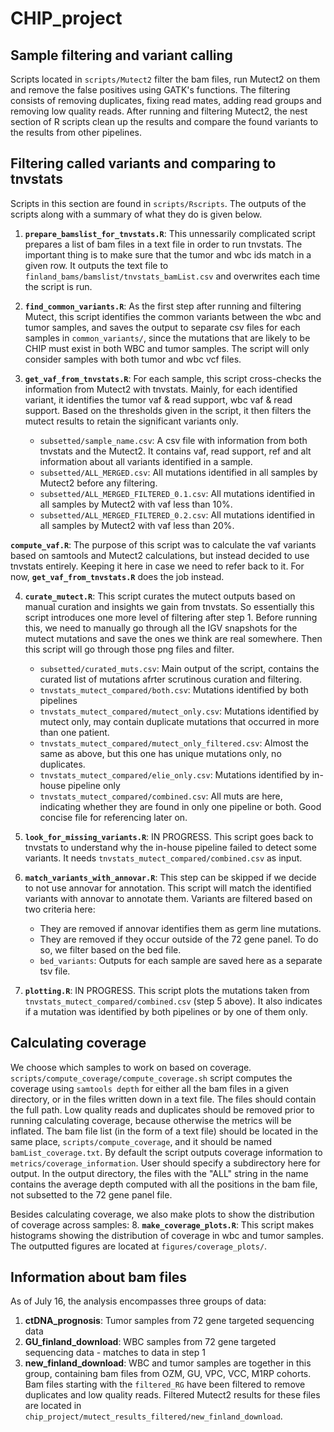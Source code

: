 # CHIP_project


## Sample filtering and variant calling
Scripts located in `scripts/Mutect2` filter the bam files, run Mutect2 on them and remove the false positives using GATK's functions. The filtering consists of removing duplicates, fixing read mates, adding read groups and removing low quality reads. After running and filtering Mutect2, the nest section of R scripts clean up the results and compare the found variants to the results from other pipelines. 

## Filtering called variants and comparing to tnvstats 
Scripts in this section are found in `scripts/Rscripts`. The outputs of the scripts along with a summary of what they do is given below.

1. **`prepare_bamslist_for_tnvstats.R`**: This unnessarily complicated script prepares a list of bam files in a text file in order to run tnvstats. The important thing is to make sure that the tumor and wbc ids match in a given row. It outputs the text file to `finland_bams/bamslist/tnvstats_bamList.csv` and overwrites each time the script is run. 

2. **`find_common_variants.R`**: As the first step after running and filtering Mutect, this script identifies the common variants between the wbc and tumor samples, and saves the output to separate csv files for each samples in `common_variants/`, since the mutations that are likely to be CHIP must exist in both WBC and tumor samples. The script will only consider samples with both tumor and wbc vcf files.

3. **`get_vaf_from_tnvstats.R`**: For each sample, this script cross-checks the information from Mutect2 with tnvstats. Mainly, for each identified variant, it identifies the tumor vaf & read support, wbc vaf & read support. Based on the thresholds given in the script, it then filters the mutect results to retain the significant variants only.

	- `subsetted/sample_name.csv`: A csv file with information from both tnvstats and the Mutect2. It contains vaf, read support, ref and alt information about all variants identified in a sample. 
	- `subsetted/ALL_MERGED.csv`: All mutations identified in all samples by Mutect2 before any filtering. 
	- `subsetted/ALL_MERGED_FILTERED_0.1.csv`: All mutations identified in all samples by Mutect2 with vaf less than 10%. 
	- `subsetted/ALL_MERGED_FILTERED_0.2.csv`: All mutations identified in all samples by Mutect2 with vaf less than 20%. 

**`compute_vaf.R`**: The purpose of this script was to calculate the vaf variants based on samtools and Mutect2 calculations, but instead decided to use tnvstats entirely. Keeping it here in case we need to refer back to it. For now, **`get_vaf_from_tnvstats.R`** does the job instead. 

4. **`curate_mutect.R`**: This script curates the mutect outputs based on manual curation and insights we gain from tnvstats. So essentially this script introduces one more level of filtering after step 1. Before running this, we need to manually go through all the IGV snapshots for the mutect mutations and save the ones we think are real somewhere. Then this script will go through those png files and filter. 

	- `subsetted/curated_muts.csv`: Main output of the script, contains the curated list of mutations afrter scrutinous curation and filtering.
	- `tnvstats_mutect_compared/both.csv`: Mutations identified by both pipelines
	- `tnvstats_mutect_compared/mutect_only.csv`: Mutations identified by mutect only, may contain duplicate mutations that occurred in more than one patient.
	- `tnvstats_mutect_compared/mutect_only_filtered.csv`: Almost the same as above, but this one has unique mutations only, no duplicates. 
	- `tnvstats_mutect_compared/elie_only.csv`: Mutations identified by in-house pipeline only
	- `tnvstats_mutect_compared/combined.csv`: All muts are here, indicating whether they are found in only one pipeline or both. Good concise file for referencing later on. 

5. **`look_for_missing_variants.R`**: IN PROGRESS. This script goes back to tnvstats to understand why the in-house pipeline failed to detect some variants. It needs `tnvstats_mutect_compared/combined.csv` as input.

6. **`match_variants_with_annovar.R`**: This step can be skipped if we decide to not use annovar for annotation. This script will match the identified variants with annovar to annotate them. Variants are filtered based on two criteria here: 
	- They are removed if annovar identifies them as germ line mutations. 
	- They are removed if they occur outside of the 72 gene panel. To do so, we filter based on the bed file. 
	- `bed_variants`: Outputs for each sample are saved here as a separate tsv file. 

7. **`plotting.R`**: IN PROGRESS. This script plots the mutations taken from `tnvstats_mutect_compared/combined.csv` (step 5 above). It also indicates if a mutation was identified by both pipelines or by one of them only. 

## Calculating coverage 
We choose which samples to work on based on coverage. `scripts/compute_coverage/compute_coverage.sh` script computes the coverage using `samtools depth` for either all the bam files in a given directory, or in the files written down in a text file. The files should contain the full path. Low quality reads and duplicates should be removed prior to running calculating coverage, because otherwise the metrics will be inflated. The bam file list (in the form of a text file) should be located in the same place, `scripts/compute_coverage`, and it should be named `bamList_coverage.txt`. By default the script outputs coverage information to `metrics/coverage_information`. User should specify a subdirectory here for output. In the output directory, the files with the "ALL" string in the name contains the average depth computed with all the positions in the bam file, not subsetted to the 72 gene panel file.  

Besides calculating coverage, we also make plots to show the distribution of coverage across samples: 
8. **`make_coverage_plots.R`**: This script makes histograms showing the distribution of coverage in wbc and tumor samples. The outputted figures are located at `figures/coverage_plots/`.

## Information about bam files 
As of July 16, the analysis encompasses three groups of data: 
1. **ctDNA_prognosis**: Tumor samples from 72 gene targeted sequencing data 
2. **GU_finland_download**: WBC samples from 72 gene targeted sequencing data - matches to data in step 1 
3. **new_finland_download**: WBC and tumor samples are together in this group, containing bam files from OZM, GU, VPC, VCC, M1RP cohorts. Bam files starting with the `filtered_RG` have been filtered to remove duplicates and low quality reads. Filtered Mutect2 results for these files are located in `chip_project/mutect_results_filtered/new_finland_download`. 